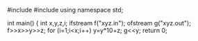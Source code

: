 #include <iostream>
#include <fstream>
using namespace std;
 
int main()
{
    int x,y,z,i;
    ifstream f("xyz.in");
    ofstream g("xyz.out");
    f>>x>>y>>z;
    for (i=1;i<x;i++)
        y=y*10+z;
    g<<y;
    return 0;
